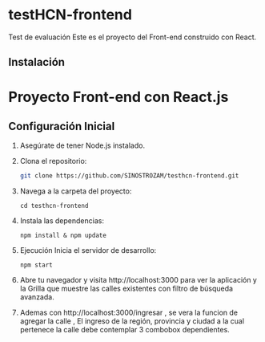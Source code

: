 # testHCN-frontend

Test de evaluación
Este es el proyecto del Front-end construido con React.

## Instalación

# Proyecto Front-end con React.js

## Configuración Inicial

1. Asegúrate de tener Node.js instalado.
2. Clona el repositorio:

   ```bash
   git clone https://github.com/SINOSTROZAM/testhcn-frontend.git
   
3. Navega a la carpeta del proyecto:
   ```bashbash
   cd testhcn-frontend

4. Instala las dependencias:
   ```bashbash
   npm install & npm update

5. Ejecución
   Inicia el servidor de desarrollo:

   ```bashbash
   npm start

6. Abre tu navegador y visita http://localhost:3000 para ver la aplicación y la Grilla que muestre las calles existentes con filtro de búsqueda avanzada.
   
7. Ademas con http://localhost:3000/ingresar , se vera la funcion de agregar la calle , El ingreso de la región,
provincia y ciudad a la cual pertenece la calle debe contemplar 3 combobox dependientes.

